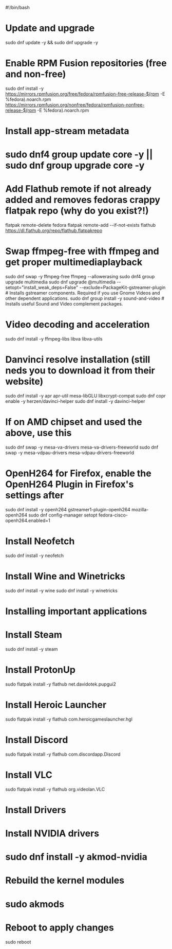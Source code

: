#!/bin/bash

# Update and upgrade
sudo dnf update -y && sudo dnf upgrade -y

# Enable RPM Fusion repositories (free and non-free)
sudo dnf install -y \
  https://mirrors.rpmfusion.org/free/fedora/rpmfusion-free-release-$(rpm -E %fedora).noarch.rpm \
  https://mirrors.rpmfusion.org/nonfree/fedora/rpmfusion-nonfree-release-$(rpm -E %fedora).noarch.rpm

# Install app-stream metadata
# sudo dnf4 group update core -y || sudo dnf group upgrade core -y

# Add Flathub remote if not already added and removes fedoras crappy flatpak repo (why do you exist?!)
flatpak remote-delete fedora
flatpak remote-add --if-not-exists flathub https://dl.flathub.org/repo/flathub.flatpakrepo

# Swap ffmpeg-free with ffmpeg and get proper multimediaplayback
sudo dnf swap -y ffmpeg-free ffmpeg --allowerasing
sudo dnf4 group upgrade multimedia
sudo dnf upgrade @multimedia --setopt="install_weak_deps=False" --exclude=PackageKit-gstreamer-plugin # Installs gstreamer components. Required if you use Gnome Videos and other dependent applications.
sudo dnf group install -y sound-and-video # Installs useful Sound and Video complement packages.

# Video decoding and acceleration
sudo dnf install -y ffmpeg-libs libva libva-utils

# Danvinci resolve installation (still neds you to download it from their website)
sudo dnf install -y apr apr-util mesa-libGLU libxcrypt-compat
sudo dnf copr enable -y herzen/davinci-helper
sudo dnf install -y davinci-helper

# If on AMD chipset and used the above, use this
sudo dnf swap -y mesa-va-drivers mesa-va-drivers-freeworld
sudo dnf swap -y mesa-vdpau-drivers mesa-vdpau-drivers-freeworld

# OpenH264 for Firefox, enable the OpenH264 Plugin in Firefox's settings after
sudo dnf install -y openh264 gstreamer1-plugin-openh264 mozilla-openh264
sudo dnf config-manager setopt fedora-cisco-openh264.enabled=1

# Install Neofetch
sudo dnf install -y neofetch

# Install Wine and Winetricks
sudo dnf install -y wine
sudo dnf install -y winetricks

# Installing important applications
# Install Steam
sudo dnf install -y steam

# Install ProtonUp
sudo flatpak install -y flathub net.davidotek.pupgui2

# Install Heroic Launcher
sudo flatpak install -y flathub com.heroicgameslauncher.hgl

# Install Discord
sudo flatpak install -y flathub com.discordapp.Discord

# Install VLC
sudo flatpak install -y flathub org.videolan.VLC

# Install Drivers
# Install NVIDIA drivers

# sudo dnf install -y akmod-nvidia

# Rebuild the kernel modules
# sudo akmods

# Reboot to apply changes
sudo reboot
